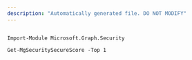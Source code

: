 ```yaml
---
description: "Automatically generated file. DO NOT MODIFY"
---
```


```powershellv1

Import-Module Microsoft.Graph.Security

Get-MgSecuritySecureScore -Top 1 

```